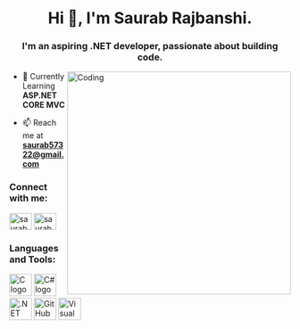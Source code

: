 <h1 align="center">Hi 👋, I'm Saurab Rajbanshi.</h1>
<h3 align="center">I'm an aspiring .NET developer, passionate about building code.</h3>

<img align="right" alt="Coding" width="400" src="https://cdn.dribbble.com/users/1019864/screenshots/3079099/codeloop.gif">

- 🌱 Currently Learning **ASP.NET CORE MVC**

- 📫 Reach me at **saurab57322@gmail.com**

<h3 align="left">Connect with me:</h3>
 <a href="https://linkedin.com/in/saurab-rajbanshi-95bb8425a/" target="blank"><img align="center" src="https://raw.githubusercontent.com/rahuldkjain/github-profile-readme-generator/master/src/images/icons/Social/linked-in-alt.svg" alt="saurab rajbanshi" height="30" width="40" /></a>  
<a href="https://fb.com/saurab.rajbanshi.73" target="blank"><img align="center" src="https://raw.githubusercontent.com/rahuldkjain/github-profile-readme-generator/master/src/images/icons/Social/facebook.svg" alt="saurab.rajbanshi.73i" height="30" width="40" /></a>
</p>

<h3 align="left">Languages and Tools:</h3>

<p align="left">
    <img src="https://cdn.jsdelivr.net/gh/devicons/devicon/icons/c/c-original.svg" height="40" width="40" alt="C logo" />
    <img src="https://cdn.jsdelivr.net/gh/devicons/devicon/icons/csharp/csharp-original.svg" height="40" width="40" alt="C# logo" />
    <img src="https://cdn.jsdelivr.net/gh/devicons/devicon/icons/dot-net/dot-net-original.svg" height="40" width="40" alt=".NET logo" />
    <img src="https://cdn.jsdelivr.net/gh/devicons/devicon/icons/github/github-original.svg" height="40" width="40" alt="GitHub logo" />
    <img src="https://cdn.jsdelivr.net/gh/devicons/devicon/icons/visualstudio/visualstudio-plain.svg" height="40" width="40" alt="Visual Studio logo" />
</p>

